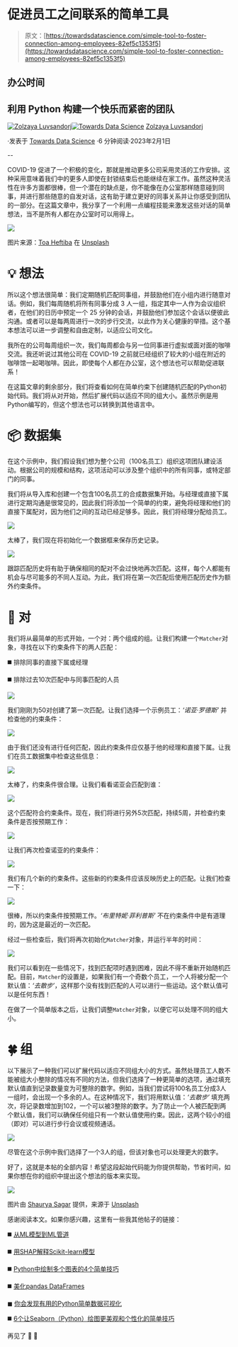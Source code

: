 # 促进员工之间联系的简单工具

> 原文：[https://towardsdatascience.com/simple-tool-to-foster-connection-among-employees-82ef5c1353f5](https://towardsdatascience.com/simple-tool-to-foster-connection-among-employees-82ef5c1353f5)

## 办公时间

## 利用 Python 构建一个快乐而紧密的团队

[](https://zluvsand.medium.com/?source=post_page-----82ef5c1353f5--------------------------------)[![Zolzaya Luvsandorj](../Images/dd3bb91f8625a6fbe8fd26e56036ad29.png)](https://zluvsand.medium.com/?source=post_page-----82ef5c1353f5--------------------------------)[](https://towardsdatascience.com/?source=post_page-----82ef5c1353f5--------------------------------)[![Towards Data Science](../Images/a6ff2676ffcc0c7aad8aaf1d79379785.png)](https://towardsdatascience.com/?source=post_page-----82ef5c1353f5--------------------------------) [Zolzaya Luvsandorj](https://zluvsand.medium.com/?source=post_page-----82ef5c1353f5--------------------------------)

·发表于 [Towards Data Science](https://towardsdatascience.com/?source=post_page-----82ef5c1353f5--------------------------------) ·6 分钟阅读·2023年2月1日

--

COVID-19 促进了一个积极的变化，那就是推动更多公司采用灵活的工作安排。这种采用意味着我们中的更多人即使在封锁结束后也能继续在家工作。虽然这种灵活性在许多方面都很棒，但一个潜在的缺点是，你不能像在办公室那样随意碰到同事，并进行那些随意的自发对话，这有助于建立更好的同事关系并让你感受到团队的一部分。在这篇文章中，我分享了一个利用一点编程技能来激发这些对话的简单想法，当不是所有人都在办公室时可以用得上。

![](../Images/6d60419e5a151baddb56d551a7c55fd9.png)

图片来源：[Toa Heftiba](https://unsplash.com/@heftiba?utm_source=medium&utm_medium=referral) 在 [Unsplash](https://unsplash.com/?utm_source=medium&utm_medium=referral)

# 💡 想法

所以这个想法很简单：我们定期随机匹配同事组，并鼓励他们在小组内进行随意对话。例如，我们每周随机将所有同事分成 3 人一组，指定其中一人作为会议组织者，在他们的日历中预定一个 25 分钟的会话，并鼓励他们参加这个会话以便彼此沟通。或者可以是每两周进行一次的步行交流，以此作为关心健康的举措。这个基本想法可以进一步调整和自由定制，以适应公司文化。

我所在的公司每周组织一次，我们每周都会与另一位同事进行虚拟或面对面的咖啡交流。我还听说过其他公司在 COVID-19 之前就已经组织了较大的小组在附近的咖啡馆一起喝咖啡。因此，即使每个人都在办公室，这个想法也可以帮助促进联系！

在这篇文章的剩余部分，我们将查看如何在简单约束下创建随机匹配的Python初始代码。我们将从对开始，然后扩展代码以适应不同的组大小。虽然示例是用Python编写的，但这个想法也可以转换到其他语言中。

# 📦 数据集

在这个示例中，我们假设我们想为整个公司（100名员工）组织这项团队建设活动。根据公司的规模和结构，这项活动可以涉及整个组织中的所有同事，或特定部门的同事。

我们将从导入库和创建一个包含100名员工的合成数据集开始。与经理或直接下属进行定期沟通是很常见的，因此我们将添加一个简单的约束，避免将经理和他们的直接下属配对，因为他们之间的互动已经足够多。因此，我们将经理分配给员工。

![](../Images/7e8c5f9669b5128bd363914eb6a25737.png)

太棒了，我们现在将初始化一个数据框来保存历史记录。

![](../Images/e61a56981ed8368c43b753ab60c62dcf.png)

跟踪匹配历史将有助于确保相同的配对不会过快地再次匹配。这样，每个人都能有机会与尽可能多的不同人互动。为此，我们将在第一次匹配后使用匹配历史作为额外约束条件。

# 🌸 对

我们将从最简单的形式开始，一个对：两个组成的组。让我们构建一个`Matcher`对象，寻找在以下约束条件下的两人匹配：

◼️ 排除同事的直接下属或经理

◼️ 排除过去10次匹配中与同事匹配的人员

![](../Images/4ce2283328856d2b0efd90fd989390cb.png)

我们刚刚为50对创建了第一次匹配。让我们选择一个示例员工：*‘诺亚·罗德斯’* 并检查他的约束条件：

![](../Images/e3e172ed81fc882a8ea06e2fc13f85f6.png)

由于我们还没有进行任何匹配，因此约束条件应仅基于他的经理和直接下属。让我们在员工数据集中检查这些信息：

![](../Images/e38dd8094ef7933a2d4aeb0f619fe689.png)

太棒了，约束条件很合理。让我们看看诺亚会匹配到谁：

![](../Images/e835adaed973a8dc1f3753baf2c33735.png)

这个匹配符合约束条件。现在，我们将进行另外5次匹配，持续5周，并检查约束条件是否按预期工作：

![](../Images/346d8a805d3e085132cec141d97c2dd9.png)

让我们再次检查诺亚的约束条件：

![](../Images/5ca28769b0b0587494549c7fe0aca678.png)

我们有几个新的约束条件。这些新的约束条件应该反映历史上的匹配。让我们检查一下：

![](../Images/76ab33b2f3840aac0f428907ecc5cd1a.png)

很棒，所以约束条件按预期工作。*‘布里特妮·菲利普斯’* 不在约束条件中是有道理的，因为这是最近的一次匹配。

经过一些检查后，我们将再次初始化`Matcher`对象，并运行半年的时间：

![](../Images/e6272d3d8ad907cb45dc11b7f7603b0c.png)

我们可以看到在一些情况下，找到匹配项时遇到困难，因此不得不重新开始随机匹配。目前，`Matcher`的设置是，如果我们有一个奇数个员工，一个人将被分配一个默认值：*‘去散步’*，这样那个没有找到匹配的人可以进行一些运动。这个默认值可以是任何东西！

在做了一个简单版本之后，让我们调整`Matcher`对象，以便它可以处理不同的组大小。

# 🍀 组

以下展示了一种我们可以扩展代码以适应不同组大小的方式。虽然处理员工人数不能被组大小整除的情况有不同的方法，但我们选择了一种更简单的选项，通过填充默认值直到记录数量变为可整除的数字。例如，当我们尝试将100名员工分成3人一组时，会出现一个多余的人。在这种情况下，我们将用默认值：*‘去散步’* 填充两次，将记录数增加到102，一个可以被3整除的数字。为了防止一个人被匹配到两个默认值，我们可以确保任何组只有一个默认值使用约束。因此，这两个较小的组（即对）可以进行步行会议或视频通话。

![](../Images/341f073c48d46693b7ad9b6edcd71042.png)

尽管在这个示例中我们选择了一个3人的组，但该对象也可以处理更大的数字。

好了，这就是本帖的全部内容！希望这段起始代码能为你提供帮助，节省时间，如果你想在你的组织中提出这个想法的版本来实现。

![](../Images/9f9bbdf73e97653c4d00e8d7d6ccbaab.png)

图片由 [Shaurya Sagar](https://unsplash.com/@shauryasagar?utm_source=medium&utm_medium=referral) 提供，来源于 [Unsplash](https://unsplash.com/?utm_source=medium&utm_medium=referral)

感谢阅读本文。如果你感兴趣，这里有一些我其他帖子的链接：

◼️️ [从ML模型到ML管道](/from-ml-model-to-ml-pipeline-9f95c32c6512)

◼️️ [用SHAP解释Scikit-learn模型](/explaining-scikit-learn-models-with-shap-61daff21b12a)

◼️️ [Python中绘制多个图表的4个简单技巧](/4-simple-tips-for-plotting-multiple-graphs-in-python-38df2112965c)

◼️ [美化pandas DataFrames](/prettifying-pandas-dataframes-75c1a1a6877d)

◼ [你会发现有用的Python简单数据可视化](/simple-data-visualisations-in-python-that-you-will-find-useful-5e42c92df51e)️

◼️ [6个让Seaborn（Python）绘图更美观和个性化的简单技巧](/6-simple-tips-for-prettier-and-customised-plots-in-seaborn-python-22f02ecc2393)

再见了 🏃 💨
